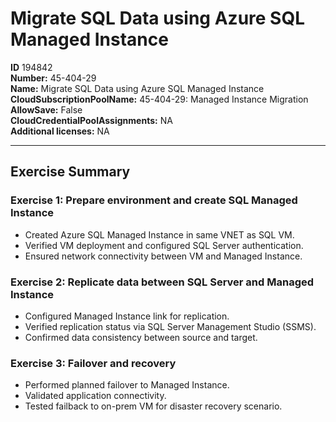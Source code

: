 # Migrate SQL Data using Azure SQL Managed Instance

**ID** 194842  
**Number:** 45-404-29  
**Name:** Migrate SQL Data using Azure SQL Managed Instance
**CloudSubscriptionPoolName:** 45-404-29: Managed Instance Migration  
**AllowSave:** False  
**CloudCredentialPoolAssignments:** NA  
**Additional licenses:** NA  

---

## Exercise Summary

### Exercise 1: Prepare environment and create SQL Managed Instance
- Created Azure SQL Managed Instance in same VNET as SQL VM.  
- Verified VM deployment and configured SQL Server authentication.  
- Ensured network connectivity between VM and Managed Instance.  

### Exercise 2: Replicate data between SQL Server and Managed Instance
- Configured Managed Instance link for replication.  
- Verified replication status via SQL Server Management Studio (SSMS).  
- Confirmed data consistency between source and target.  

### Exercise 3: Failover and recovery
- Performed planned failover to Managed Instance.  
- Validated application connectivity.  
- Tested failback to on-prem VM for disaster recovery scenario.
